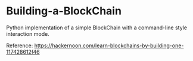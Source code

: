 # Building-a-BlockChain
Python implementation of a simple BlockChain with a command-line style interaction mode.

Reference: https://hackernoon.com/learn-blockchains-by-building-one-117428612f46
